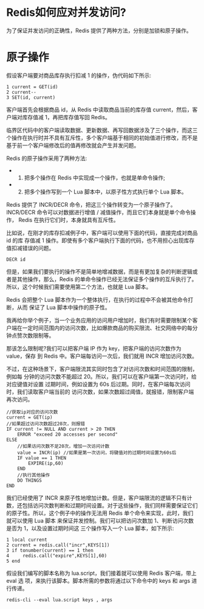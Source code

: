 # Redis如何应对并发访问?

为了保证并发访问的正确性，Redis 提供了两种方法，分别是加锁和原子操作。

# 原子操作

假设客户端要对商品库存执行扣减 1 的操作，伪代码如下所示:

```shell
1 current = GET(id)
2 current--
3 SET(id, current)
```

客户端首先会根据商品 id，从 Redis 中读取商品当前的库存值 current，然后，客户端对库存值减 1，再把库存值写回 Redis。

临界区代码中的客户端读取数据、更新数据、再写回数据涉及了三个操作，而这三个操作在执行时并不具有互斥性，多个客户端基于相同的初始值进行修改，而不是基于前一个客户端修改后的值再修改就会产生并发问题。

Redis 的原子操作采用了两种方法:

- 1. 把多个操作在 Redis 中实现成一个操作，也就是单命令操作;
- 2. 把多个操作写到一个 Lua 脚本中，以原子性方式执行单个 Lua 脚本。

Redis 提供了 INCR/DECR 命令，把这三个操作转变为一个原子操作了。 INCR/DECR 命令可以对数据进行增值 / 减值操作，而且它们本身就是单个命令操作， Redis 在执行它们时，本身就具有互斥性。

比如说，在刚才的库存扣减例子中，客户端可以使用下面的代码，直接完成对商品 id 的库 存值减 1 操作。即使有多个客户端执行下面的代码，也不用担心出现库存值扣减错误的问题。

```shell
DECR id
```

但是，如果我们要执行的操作不是简单地增减数据，而是有更加复杂的判断逻辑或者是其他操作，那么，Redis 的单命令操作已经无法保证多个操作的互斥执行了。所以，这个时候我们需要使用第二个方法，也就是 Lua 脚本。

Redis 会把整个 Lua 脚本作为一个整体执行，在执行的过程中不会被其他命令打断，从而 保证了 Lua 脚本中操作的原子性。

我再给你举个例子，当一个业务应用的访问用户增加时，我们有时需要限制某个客户端在一定时间范围内的访问次数，比如爆款商品的购买限流、社交网络中的每分钟点赞次数限制等。

那该怎么限制呢?我们可以把客户端 IP 作为 key，把客户端的访问次数作为 value，保存 到 Redis 中。客户端每访问一次后，我们就用 INCR 增加访问次数。

不过，在这种场景下，客户端限流其实同时包含了对访问次数和时间范围的限制，例如每 分钟的访问次数不能超过 20。所以，我们可以在客户端第一次访问时，给对应键值对设置 过期时间，例如设置为 60s 后过期。同时，在客户端每次访问时，我们读取客户端当前的 访问次数，如果次数超过阈值，就报错，限制客户端再次访问。

```shell
//获取ip对应的访问次数
current = GET(ip) 
//如果超过访问次数超过20次，则报错
IF current != NULL AND current > 20 THEN
    ERROR "exceed 20 accesses per second"
ELSE
    //如果访问次数不足20次，增加一次访问计数
    value = INCR(ip) //如果是第一次访问，将键值对的过期时间设置为60s后 
    IF value == 1 THEN
        EXPIRE(ip,60)
    END
    //执行其他操作
    DO THINGS 
END
```

我们已经使用了 INCR 来原子性地增加计数。但是，客户端限流的逻辑不只有计数，还包括访问次数判断和过期时间设置。对于这些操作，我们同样需要保证它们的原子性。所以，这个例子中的操作无法用 Redis 单个命令来实现，此时，我们就可以使用 Lua 脚本 来保证并发控制。我们可以把访问次数加 1、判断访问次数是否为 1，以及设置过期时间这 三个操作写入一个 Lua 脚本，如下所示:

```shell
1 local current
2 current = redis.call("incr",KEYS[1])
3 if tonumber(current) == 1 then
4     redis.call("expire",KEYS[1],60)
5 end
```

假设我们编写的脚本名称为 lua.script，我们接着就可以使用 Redis 客户端，带上 eval 选 项，来执行该脚本。脚本所需的参数将通过以下命令中的 keys 和 args 进行传递。

```shell
redis-cli --eval lua.script keys , args
```








